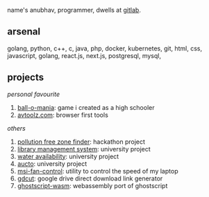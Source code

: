name's anubhav, programmer, dwells at [gitlab](https://gitlab.com/junevm).

## **arsenal**
golang, python, c++, c, java, php, docker, kubernetes, git, html, css, javascript, golang, react.js, next.js, postgresql, mysql, 


## **projects**

*personal favourite*
1. [ball-o-mania](https://gitlab.com/junevm/Ball-O-Mania): game i created as a high schooler 
2. [avtoolz.com](https://avtoolz.com): browser first tools

*others*
1. [pollution free zone finder](https://gitlab.com/junevm/pollution-free-zone-finder): hackathon project 
2. [library management system](https://gitlab.com/junevm/library-hub): university project 
3. [water availability](https://gitlab.com/junevm/water-availability): university project 
4. [aucto](https://gitlab.com/junevm/aucto): university project 
5. [msi-fan-control](https://gitlab.com/junevm/MSIFanControl): utility to control the speed of my laptop
6. [gdcut](https://gitlab.com/junevm/gdCut): google drive direct download link generator
7. [ghostscript-wasm](https://gitlab.com/junevm/ghostscript-wasm): webassembly port of ghostscript
